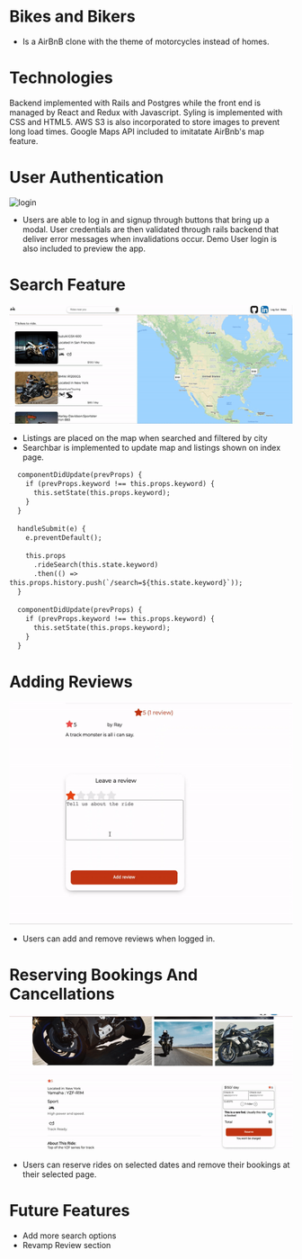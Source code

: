 # Bikes and Bikers

* Is a AirBnB clone with the theme of motorcycles instead of homes.

# Technologies
Backend implemented with Rails and Postgres while the front end is managed by React and Redux with Javascript. Syling is implemented with CSS and HTML5. AWS S3 is also incorporated to store images to prevent long load times. Google Maps API included to imitatate AirBnb's map feature.





# User Authentication
![login](https://github.com/tabemono/BnB/blob/media/media/login-gif.gif)

* Users are able to log in and signup through buttons that bring up a modal. User credentials are then validated through rails backend that deliver error messages when invalidations occur. Demo User login is also included to preview the app.


# Search Feature
![search](https://github.com/tabemono/BnB/blob/media/media/search-gif.gif)
* Listings are placed on the map when searched and filtered by city 
* Searchbar is implemented to update map and listings shown on index page.
```
  componentDidUpdate(prevProps) {
    if (prevProps.keyword !== this.props.keyword) {
      this.setState(this.props.keyword);
    }
  }

  handleSubmit(e) {
    e.preventDefault();

    this.props
      .rideSearch(this.state.keyword)
      .then(() => this.props.history.push(`/search=${this.state.keyword}`));
  }

  componentDidUpdate(prevProps) {
    if (prevProps.keyword !== this.props.keyword) {
      this.setState(this.props.keyword);
    }
  }

```

# Adding Reviews 
![review](https://github.com/tabemono/BnB/blob/media/media/review-gif.gif)
* Users can add and remove reviews when logged in.


# Reserving Bookings And Cancellations
![booking](https://github.com/tabemono/BnB/blob/media/media/booking-gif.gif)
* Users can reserve rides on selected dates and remove their bookings at their selected page.


# Future Features

* Add more search options
* Revamp Review section
